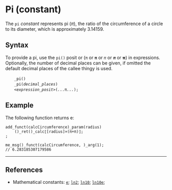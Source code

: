 # Pi (constant)
The `pi` *constant* represents pi ($\pi$), the ratio of the circumference of a circle to its diameter, which is approximately 3.14159.

## Syntax
To provide a pi, use the `pi()` posit or (`π` or `𝛑` or `𝜋` or `𝝅` or `𝝿`) in expressions. Optionally, the number of decimal places can be given, if omitted the default decimal places of the callee thingy is used.

&nbsp;&nbsp;&nbsp;&nbsp;&nbsp;&nbsp; `_pi()`<br>
&nbsp;&nbsp;&nbsp;&nbsp;&nbsp;&nbsp; `_pi(`*`decimal_places`*`)`<br>
&nbsp;&nbsp;&nbsp;&nbsp;&nbsp;&nbsp; *`<expression_posit>`*`(`*`...`*`π`*`...`*`);`

## Example
The following function returns e:
```diego
add_funct(calcCircumference)_param(radius)
    ()_ret()_calc⟦[radius]×(π+π)⟧;
;

me_msg()_funct(calcCircumference, )_arg(1);
// 6.283185307179586
```
---
## References

* Mathematical constants: [`e`](./e.md); [`ln2`](./ln2.md); [`ln10`](./ln10.md); [`ln10e`](./ln10e.md); 